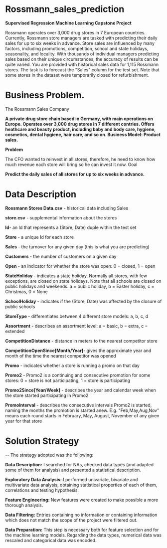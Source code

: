 # Rossmann_sales_prediction
**Supervised Regression Machine Learning Capstone  Project**


Rossmann operates over 3,000 drug stores in 7 European countries. Currently, Rossmann store managers are tasked with predicting their daily sales for up to six weeks in advance. Store sales are influenced by many factors, including promotions, competition, school and state holidays, seasonality, and locality. With thousands of individual managers predicting sales based on their unique circumstances, the accuracy of results can be quite varied.
You are provided with historical sales data for 1,115 Rossmann stores. The task is to forecast the "Sales" column for the test set. Note that some stores in the dataset were temporarily closed for refurbishment.

# **Business Problem.**
The Rossmann Sales Company

**A private drug store chain based in Germany, with main operations on Europe. Operates over 3,000 drug stores in 7 different contries.
Offers heathcare and beauty product, including baby and body care, hygiene, cosmetics, dental hygiene, hair care, and so on.
Business Model: Product sales.**

**Problem**

The CFO wanted to reinvest in all stores, therefore, he need to know how much revenue each store will bring so he can invest it now.
Goal

**Predict the daily sales of all stores for up to six weeks in advance.**

# **Data Description**

**Rossmann Stores Data.csv** - historical data including Sales

**store.csv** - supplemental information about the stores

**Id**- an Id that represents a (Store, Date) duple within the test set

**Store** - a unique Id for each store

**Sales** - the turnover for any given day (this is what you are predicting)

**Customers** - the number of customers on a given day

**Open** - an indicator for whether the store was open: 0 = closed, 1 = open

**StateHoliday** - indicates a state holiday. Normally all stores, with few exceptions, are closed on state holidays. Note that all schools are closed on public holidays and weekends. a = public holiday, b = Easter holiday, c = Christmas, 0 = None

**SchoolHoliday** - indicates if the (Store, Date) was affected by the closure of public schools

**StoreType** - differentiates between 4 different store models: a, b, c, d

**Assortment** - describes an assortment level: a = basic, b = extra, c = extended

**CompetitionDistance** - distance in meters to the nearest competitor store

**CompetitionOpenSince[Month/Year]**- gives the approximate year and month of the time the nearest competitor was opened

**Promo** - indicates whether a store is running a promo on that day

**Promo2** - Promo2 is a continuing and consecutive promotion for some stores: 0 = store is not participating, 1 = store is participating

**Promo2Since[Year/Week]** - describes the year and calendar week when the store started participating in Promo2

**PromoInterval** - describes the consecutive intervals Promo2 is started, naming the months the promotion is started anew. E.g. "Feb,May,Aug,Nov" means each round starts in February, May, August, November of any given year for that store

# **Solution Strategy**
--
The strategy adopted was the following:

**Data Description:** I searched for NAs, checked data types (and adapted some of them for analysis) and presented a statistical description.

**Exploratory Data Analysis:** I performed univariate, bivariate and multivariate data analysis, obtaining statistical properties of each of them, correlations and testing hypothesis.

**Feature Engineering:** New features were created to make possible a more thorough analysis.

**Data Filtering:** Entries containing no information or containing information which does not match the scope of the project were filtered out.

**Data Preparation:** This step is necessary both for feature selection and for the machine learning models. Regarding the data types, numerical data was rescaled and categorical data was encoded.
